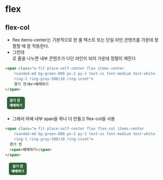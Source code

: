 # flex

## flex-col
- flex items-center는 기본적으로 한 줄 텍스트 또는 단일 라인 콘텐츠를 가운데 정렬할 때 잘 작동한다.
- 그런데 <br>로 줄을 나누면 내부 콘텐츠가 다단 라인이 되어 가운데 정렬이 깨진다
```html
<span class="w-fit place-self-center flex items-center
    rounded-md bg-green-800 px-2 py-1 text-xs font-medium text-white
    ring-1 ring-gray-500/10 ring-inset">
    경기 전<br>예매하기
</span>
```
![br_broken](/assets/br_broken.png)
- 그래서 아예 내부 span을 하나 더 만들고 flex-col을 사용
```html
<span class="w-fit place-self-center flex flex-col items-center
    rounded-md bg-green-800 px-2 py-1 text-xs font-medium text-white
    ring-1 ring-gray-500/10 ring-inset">
  경기 전
  <span>예매하기</span>
</span>
```
![flex-col](/assets/flex-col.png)